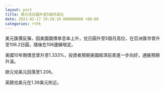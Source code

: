 ```yaml
---
layout: post
title: 美元兌日圓升至5個月高位
date: 2021-02-17 19:28:19.000000000 +08:00
categories: rthk
---
```


美元匯價反彈，因美國國債孳息率上升，兌日圓升至5個月高位，在亞洲匯市曾升至106.2日圓，隨後在106邊緣喘定。

美國10年期債息曾升至1.333%，投資者預期美國經濟前景進一步向好，通脹預期升溫。

歐元兌美元回落至1.206。

英鎊兌美元在1.39美元附近。
